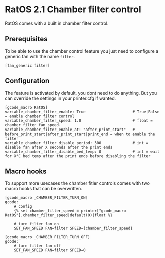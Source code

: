 # RatOS 2.1 Chamber filter control

RatOS comes with a built in chamber filter control. 

## Prerequisites

To be able to use the chamber control feature you just need to configure a generic fan with the name `filter`. 
```
[fan_generic filter]
```

## Configuration

The feature is activated by default, you dont need to do anything. But you can override the settings in your printer.cfg if wanted. 
```
[gcode_macro RatOS]
variable_chamber_filter_enable: True                     # True|False = enable chamber filter control
variable_chamber_filter_speed: 1.0                       # float = chamber filter fan speed.
variable_chamber_filter_enable_at: "after_print_start"   # before_print_start|after_print_start|print_end = when to enable the filter
variable_chamber_filter_disable_period: 300              # int = disable fan after X seconds after the print ends
variable_chamber_filter_disable_bed_temp: 0              # int = wait for X°C bed temp after the print ends before disabling the filter
```

## Macro hooks

To support more usecases the chamber fitler controls comes with two macro hooks that can be overwritten. 

```
[gcode_macro _CHAMBER_FILTER_TURN_ON]
gcode:
	# config
	{% set chamber_filter_speed = printer["gcode_macro RatOS"].chamber_filter_speed|default(0)|float %}

	# turn filter fan on
	SET_FAN_SPEED FAN=filter SPEED={chamber_filter_speed}
```

```
[gcode_macro _CHAMBER_FILTER_TURN_OFF]
gcode:
	# turn filter fan off
	SET_FAN_SPEED FAN=filter SPEED=0
```

